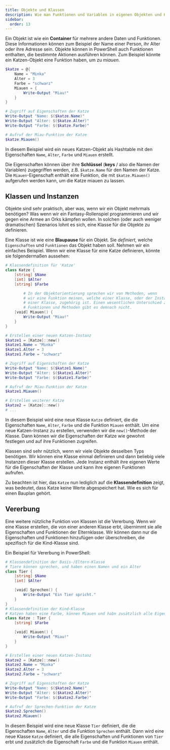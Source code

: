 ```yaml
---
title: Objekte und Klassen
description: Wie man Funktionen und Variablen in eigenen Objekten und Klassen organisiert.
sidebar:
  order: 13
---
```


Ein Objekt ist wie ein **Container** für mehrere andere Daten und Funktionen. Diese Informationen können zum Beispiel der Name einer Person, ihr Alter oder ihre Adresse sein. Objekte können in PowerShell auch Funktionen enthalten, die bestimmte Aktionen ausführen können. Zum Beispiel könnte ein Katzen-Objekt eine Funktion haben, um zu *miauen*. 

```powershell
$katze = @{
    Name = "Minka"
    Alter = 3
    Farbe = "schwarz"
    Miauen = {
        Write-Output "Miau!"
    }
}

# Zugriff auf Eigenschaften der Katze
Write-Output "Name: $($katze.Name)"
Write-Output "Alter: $($katze.Alter)"
Write-Output "Farbe: $($katze.Farbe)"

# Aufruf der Miau-Funktion der Katze
$katze.Miauen()
```

In diesem Beispiel wird ein neues Katzen-Objekt als Hashtable mit den Eigenschaften `Name`, `Alter`, `Farbe` und `Miauen` erstellt. 

Die Eigenschaften können über ihre **Schlüssel** (**keys** / also die Namen der Variablen) zugegriffen werden, z.B. `$katze.Name` für den Namen der Katze. Die `Miauen`-Eigenschaft enthält eine Funktion, die mit `$katze.Miauen()` aufgerufen werden kann, um die Katze miauen zu lassen.

## Klassen und Instanzen

Objekte sind sehr praktisch, aber was, wenn wir ein Objekt mehrmals benötigen? Was wenn wir ein Fantasy-Rollenspiel programmieren und wir gegen eine Armee an Orks kämpfen wollen. In solchen (oder auch weniger dramatischen) Szenarios lohnt es sich, eine Klasse für die Objekte zu definieren.

Eine Klasse ist wie eine **Blaupause** für ein Objekt. Sie *definiert*, welche `Eigenschaften` und `Funktionen` das Objekt haben soll. Nehmen wir ein einfaches Beispiel. Wenn wir eine Klasse für eine Katze definieren, könnte sie folgendermaßen aussehen:

```powershell
# Klassendefinition für 'Katze'
class Katze {
    [string] $Name
    [int] $Alter
    [string] $Farbe

		# In der Objektorientierung sprechen wir von Methoden, wenn
		# wir eine Funktion meinen, welche einer Klasse, oder der Instanz
		# einer Klasse, zugehörig ist. Einen wesentlichen Unterschied zwischen
		# Funktionen und Methoden gibt es demnach nicht.
    [void] Miauen() {
        Write-Output "Miau!"
    }
}

# Erstellen einer neuen Katzen-Instanz
$katze1 = [Katze]::new()
$katze1.Name = "Minka"
$katze1.Alter = 3
$katze1.Farbe = "schwarz"

# Zugriff auf Eigenschaften der Katze
Write-Output "Name: $($katze1.Name)"
Write-Output "Alter: $($katze1.Alter)"
Write-Output "Farbe: $($katze1.Farbe)"

# Aufruf der Miau-Funktion der Katze
$katze1.Miauen()

# Erstellen weiterer Katze
$katze2 = [Katze]::new()
# ...
```

In diesem Beispiel wird eine neue Klasse `Katze` definiert, die die Eigenschaften `Name`, `Alter`, `Farbe` und die Funktion `Miauen` enthält. Um eine neue Katzen-Instanz zu erstellen, verwenden wir die `new()`-Methode der Klasse. Dann können wir die Eigenschaften der Katze wie gewohnt festlegen und auf ihre Funktionen zugreifen.

Klassen sind sehr nützlich, wenn wir viele Objekte desselben Typs benötigen. Wir können eine Klasse einmal definieren und dann beliebig viele Instanzen dieser Klasse erstellen. Jede Instanz enthält ihre eigenen Werte für die Eigenschaften der Klasse und kann ihre eigenen Funktionen aufrufen.

Zu beachten ist hier, das `Katze` nun lediglich auf die **Klassendefinition** zeigt, was bedeutet, dass Katze keine Werte abgespeichert hat. Wie es sich für einen Bauplan gehört.

## Vererbung

Eine weitere nützliche Funktion von Klassen ist die Vererbung. Wenn wir eine Klasse erstellen, die von einer anderen Klasse erbt, übernimmt sie alle Eigenschaften und Funktionen der Elternklasse. Wir können dann nur die Eigenschaften und Funktionen hinzufügen oder überschreiben, die spezifisch für die Kind-Klasse sind.

Ein Beispiel für Vererbung in PowerShell:

```powershell
# Klassendefinition der Basis-/Eltern-Klasse
# Tiere können sprechen, und haben einen Namen und ein Alter 
class Tier {
    [string] $Name
    [int] $Alter

    [void] Sprechen() {
        Write-Output "Ein Tier spricht."
    }
}
# Klassendefinition der Kind-Klasse
# Katzen haben eine Farbe, können Miauen und habn zusätzlich alle Eigenschaften der Parent-Klasse
class Katze : Tier {
    [string] $Farbe

    [void] Miauen() {
        Write-Output "Miau!"
    }
}

# Erstellen einer neuen Katzen-Instanz
$katze2 = [Katze]::new()
$katze2.Name = "Minka"
$katze2.Alter = 3
$katze2.Farbe = "schwarz"

# Zugriff auf Eigenschaften der Katze
Write-Output "Name: $($katze2.Name)"
Write-Output "Alter: $($katze2.Alter)"
Write-Output "Farbe: $($katze2.Farbe)"

# Aufruf der Sprechen-Funktion der Katze
$katze2.Sprechen()
$katze2.Miauen()
```

In diesem Beispiel wird eine neue Klasse `Tier` definiert, die die Eigenschaften `Name`, `Alter` und die Funktion `Sprechen` enthält. Dann wird eine neue Klasse `Katze` definiert, die alle Eigenschaften und Funktionen von `Tier` erbt und zusätzlich die Eigenschaft `Farbe` und die Funktion `Miauen` enthält.
